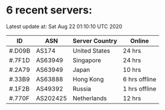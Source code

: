 # 6 recent servers:

Latest update at: Sat Aug 22 01:10:10 UTC 2020

| ID | ASN | Server Country | Online |
| -- | --- | -------------- | ------ |
| #.D09B | AS174 | United States | 24 hrs |
| #.7F1D | AS63949 | Singapore | 24 hrs |
| #.2A79 | AS63949 | Japan | 10 hrs |
| #.33B9 | AS63888 | Hong Kong | 6 hrs offline |
| #.1F2B | AS49392 | Russia | 1 hrs offline |
| #.770F | AS202425 | Netherlands | 12 hrs |

